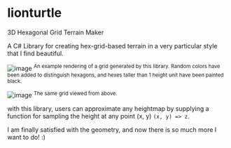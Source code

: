 # lionturtle
3D Hexagonal Grid Terrain Maker

A C# Library for creating hex-grid-based terrain in a very particular style that I find beautiful.

![image](https://github.com/pmuren/lionturtle/assets/4354850/16135e43-e0ea-4afe-b239-054cb3a313d6)
<sup> An example rendering of a grid generated by this library. Random colors have been added to distinguish hexagons, and hexes taller than 1 height unit have been painted black. </sup>

![image](https://github.com/pmuren/lionturtle/assets/4354850/4729e2f5-c439-4c99-8c79-9070d9fc5f0b)
<sup> The same grid viewed from above. </sup>

with this library, users can approximate any heightmap by supplying a function for sampling the height at any point (x, y)
`(x, y) => z`.

I am finally satisfied with the geometry, and now there is so much more I want to do! :)
